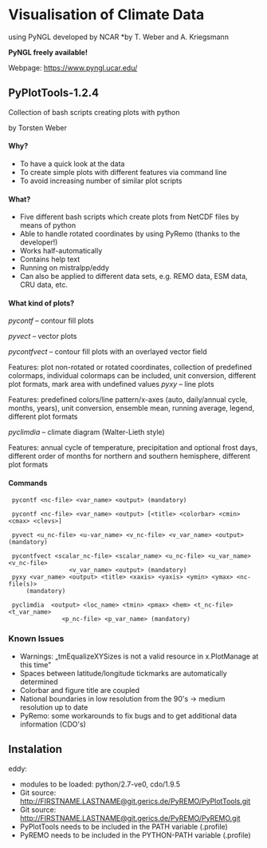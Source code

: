 #  Visualisation of Climate Data
using PyNGL developed by NCAR
*by T. Weber and A. Kriegsmann

**PyNGL freely available!**

Webpage: https://www.pyngl.ucar.edu/

## PyPlotTools-1.2.4
Collection of bash scripts creating plots with python

by Torsten Weber

#### Why?
* To have a quick look at the data
* To create simple plots with different features via command line
* To avoid increasing number of similar plot scripts

#### What?
* Five different bash scripts which create plots from NetCDF files by means of python
* Able to handle rotated coordinates by using PyRemo (thanks to the developer!)
* Works half-automatically
* Contains help text 
* Running on mistralpp/eddy 
* Can also be applied to different data sets, e.g. REMO data, ESM data, CRU data, etc.

#### What kind of plots?
*pycontf* – contour fill plots

*pyvect* – vector plots

*pycontfvect* – contour fill plots with an overlayed vector field

Features: plot non-rotated or rotated coordinates, collection of predefined colormaps,
                 individual colormaps can be included, unit conversion, different plot formats,
                 mark area with undefined values
*pyxy* – line plots

Features: predefined colors/line pattern/x-axes (auto, daily/annual cycle, months, years),
                 unit conversion, ensemble mean, running average, legend, different plot formats

*pyclimdia* – climate diagram (Walter-Lieth style)

Features: annual cycle of temperature, precipitation and optional frost days,  
                 different order of months for northern and southern hemisphere, different plot formats

#### Commands

     pycontf <nc-file> <var_name> <output> (mandatory)

     pycontf <nc-file> <var_name> <output> [<title> <colorbar> <cmin> <cmax> <clevs>]

     pyvect <u_nc-file> <u-var_name> <v_nc-file> <v_var_name> <output> (mandatory)

     pycontfvect <scalar_nc-file> <scalar_name> <u_nc-file> <u_var_name> <v_nc-file>
                     <v_var_name> <output> (mandatory)
     pyxy <var_name> <output> <title> <xaxis> <yaxis> <ymin> <ymax> <nc-file(s)> 
         (mandatory)

     pyclimdia  <output> <loc_name> <tmin> <pmax> <hem> <t_nc-file> <t_var_name> 
                   <p_nc-file> <p_var_name> (mandatory)

### Known Issues
* Warnings: „tmEqualizeXYSizes is not a valid resource in x.PlotManage at this time”
* Spaces between latitude/longitude tickmarks are automatically determined
* Colorbar and figure title are coupled
* National boundaries in low resolution from the 90's -> medium resolution up to date
* PyRemo: some workarounds to fix bugs and to get additional data information (CDO's)

## Instalation
eddy:
* modules to be loaded: python/2.7-ve0, cdo/1.9.5
* Git source: http://FIRSTNAME.LASTNAME@git.gerics.de/PyREMO/PyPlotTools.git
* Git source: http://FIRSTNAME.LASTNAME@git.gerics.de/PyREMO/PyREMO.git
* PyPlotTools needs to be included in the PATH variable (.profile)
* PyREMO needs to be included in the PYTHON-PATH variable (.profile)